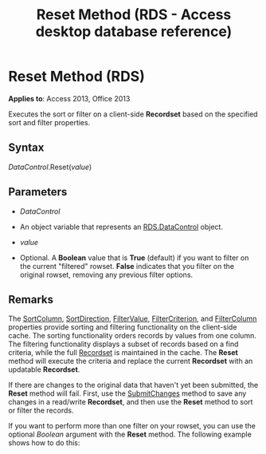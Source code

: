 ﻿---
title: Reset Method (RDS - Access desktop database reference)
TOCTitle: Reset Method (RDS)
ms:assetid: 169ebd1e-6071-613e-c065-3af060167456
ms:mtpsurl: https://msdn.microsoft.com/library/JJ248924(v=office.15)
ms:contentKeyID: 48543435
ms.date: 09/18/2015
mtps_version: v=office.15
---

# Reset Method (RDS)


**Applies to**: Access 2013, Office 2013

Executes the sort or filter on a client-side **Recordset** based on the specified sort and filter properties.

## Syntax

*DataControl*.Reset(*value*)

## Parameters

  - *DataControl*

  - An object variable that represents an [RDS.DataControl](datacontrol-object-rds.md) object.

  - *value*

  - Optional. A **Boolean** value that is **True** (default) if you want to filter on the current "filtered" rowset. **False** indicates that you filter on the original rowset, removing any previous filter options.

## Remarks

The [SortColumn](sortcolumn-property-rds.md), [SortDirection](sortdirection-property-rds.md), [FilterValue](filtervalue-property-rds.md), [FilterCriterion](filtercriterion-property-rds.md), and [FilterColumn](filtercolumn-property-rds.md) properties provide sorting and filtering functionality on the client-side cache. The sorting functionality orders records by values from one column. The filtering functionality displays a subset of records based on a find criteria, while the full [Recordset](recordset-object-ado.md) is maintained in the cache. The **Reset** method will execute the criteria and replace the current **Recordset** with an updatable **Recordset**.

If there are changes to the original data that haven't yet been submitted, the **Reset** method will fail. First, use the [SubmitChanges](submitchanges-method-rds.md) method to save any changes in a read/write **Recordset**, and then use the **Reset** method to sort or filter the records.

If you want to perform more than one filter on your rowset, you can use the optional *Boolean* argument with the **Reset** method. The following example shows how to do this:

